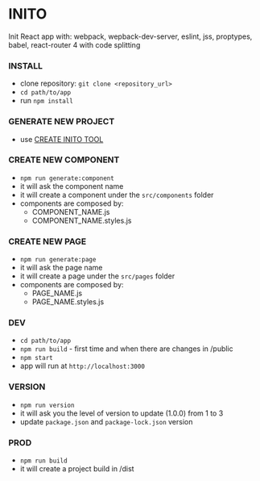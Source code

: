 # INITO

Init React app with: webpack, wepback-dev-server, eslint, jss, proptypes, babel, react-router 4 with code splitting

### INSTALL

-   clone repository: `git clone <repository_url>`
-   `cd path/to/app`
-   run `npm install`

### GENERATE NEW PROJECT

-   use [CREATE INITO TOOL](https://github.com/giovannibieller/create-inito)

### CREATE NEW COMPONENT

-   `npm run generate:component`
-   it will ask the component name
-   it will create a component under the `src/components` folder
-   components are composed by:
    -   COMPONENT_NAME.js
    -   COMPONENT_NAME.styles.js

### CREATE NEW PAGE

-   `npm run generate:page`
-   it will ask the page name
-   it will create a page under the `src/pages` folder
-   components are composed by:
    -   PAGE_NAME.js
    -   PAGE_NAME.styles.js

### DEV

-   `cd path/to/app`
-   `npm run build` - first time and when there are changes in /public
-   `npm start`
-   app will run at `http://localhost:3000`

### VERSION

-   `npm run version`
-   it will ask you the level of version to update (1.0.0) from 1 to 3
-   update `package.json` and `package-lock.json` version

### PROD

-   `npm run build`
-   it will create a project build in /dist
